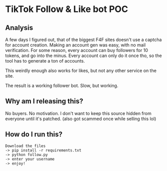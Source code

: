# TikTok Follow & Like bot POC

## Analysis
A few days I figured out, that of the biggest F4F sites doesn't use a captcha for account creation. Making an account gen was easy, with no mail verification. For some reason, every account can buy followers for 10 tokens, and go into the minus. Every account can only do it once tho, so the tool has to generate a ton of accounts.

This weirdly enough also works for likes, but not any other service on the site.

The result is a working follower bot. Slow, but working.

## Why am I releasing this?
No buyers. No motivation. I don't want to keep this source hidden from everyone until it's patched.
(also got scammed once while selling this lol)

## How do I run this?
```
Download the files
-> pip install -r requirements.txt
-> python follow.py
-> enter your username
-> enjoy!
```
